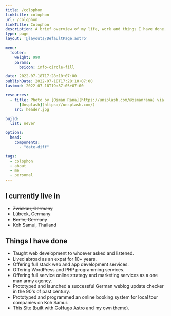 ```yaml
---
title: /colophon
linktitle: colophon
url: /colophon
linkTitle: Colophon
description: A brief overview of my life, work and things I have done.
type: page
layout: '@layouts/DefaultPage.astro'

menu:
  footer:
    weight: 990
    params:
      bsicon: info-circle-fill

date: 2022-07-18T17:28:10+07:00
publishDate: 2022-07-18T17:28:10+07:00
lastmod: 2022-07-18T19:37:05+07:00

resources:
  - title: Photo by [Osman Rana](https://unsplash.com/@osmanrana) via
      [Unsplash](https://unsplash.com/)
    src: header.jpg

build:
  list: never

options:
  head:
    components:
      - "date-diff"

tags:
  - colophon
  - about
  - me
  - personal
---
```


## I currently live in

* ~~Zwickau, Germany~~
* ~~Lübeck, Germany~~
* ~~Berlin, Germany~~
* Koh Samui, Thailand

## Things I have done

* Taught web development to whoever asked and listened.
* Lived abroad as an expat for <date-diff date="2005-01-08" format="Y">10</date-diff>+ years.
* Offering full stack web and app development services.
* Offering WordPress and PHP programming services.
* Offering full service online strategy and marketing services as a one man ~~army~~ agency.
* Prototyped and launched a successful German weblog update checker in the 90's of past century.
* Prototyped and programmed an online booking system for local tour companies on Koh Samui.
* This Site (built with ~~[GoHugo](https://gohugo.io)~~ [Astro](https://astro.build/) and my own theme).
